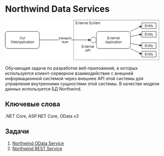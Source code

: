 # Northwind Data Services

![Overview](images/northwind-overview.png)

Обучающая задача по разработке веб-приложений, в которых используется клиент-серверное взаимодействие с внешней информационной системой через внешнее API этой системы для управления внутренними сущностями этой системы. В качестве модели данных используется БД Northwind.


## Ключевые слова

.NET Core, ASP.NET Core, OData v3


## Задачи

1. [Northwind OData Service](task01/readme.md)
2. [Northwind REST Service](task02/readme.md)